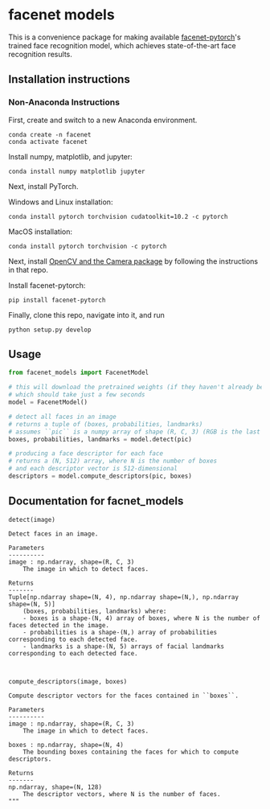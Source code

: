 # facenet models

This is a convenience package for making available [facenet-pytorch](https://github.com/timesler/facenet-pytorch)'s trained face recognition model, which achieves state-of-the-art face recognition results.

## Installation instructions 

### Non-Anaconda Instructions

First, create and switch to a new Anaconda environment.

```
conda create -n facenet
conda activate facenet
```

Install numpy, matplotlib, and jupyter:

```
conda install numpy matplotlib jupyter
```

Next, install PyTorch. 

Windows and Linux installation:
```
conda install pytorch torchvision cudatoolkit=10.2 -c pytorch
```

MacOS installation:
```
conda install pytorch torchvision -c pytorch
```

Next, install [OpenCV and the Camera package](https://github.com/cogworksbwsi/camera) by following the instructions in that repo.

Install facenet-pytorch:
```
pip install facenet-pytorch
```

Finally, clone this repo, navigate into it, and run
```
python setup.py develop
```

## Usage

``` python
from facenet_models import FacenetModel

# this will download the pretrained weights (if they haven't already been fetched)
# which should take just a few seconds
model = FacenetModel()

# detect all faces in an image
# returns a tuple of (boxes, probabilities, landmarks)
# assumes ``pic`` is a numpy array of shape (R, C, 3) (RGB is the last dimension)
boxes, probabilities, landmarks = model.detect(pic)

# producing a face descriptor for each face
# returns a (N, 512) array, where N is the number of boxes
# and each descriptor vector is 512-dimensional
descriptors = model.compute_descriptors(pic, boxes)
```

## Documentation for facnet_models

```
detect(image)

Detect faces in an image.

Parameters
----------
image : np.ndarray, shape=(R, C, 3)
    The image in which to detect faces.

Returns
-------
Tuple[np.ndarray shape=(N, 4), np.ndarray shape=(N,), np.ndarray shape=(N, 5)]
    (boxes, probabilities, landmarks) where:
    - boxes is a shape-(N, 4) array of boxes, where N is the number of faces detected in the image.
    - probabilities is a shape-(N,) array of probabilities corresponding to each detected face.
    - landmarks is a shape-(N, 5) arrays of facial landmarks corresponding to each detected face.



compute_descriptors(image, boxes)

Compute descriptor vectors for the faces contained in ``boxes``.

Parameters
----------
image : np.ndarray, shape=(R, C, 3)
    The image in which to detect faces.

boxes : np.ndarray, shape=(N, 4)
    The bounding boxes containing the faces for which to compute descriptors.

Returns
-------
np.ndarray, shape=(N, 128)
    The descriptor vectors, where N is the number of faces.
"""
```
